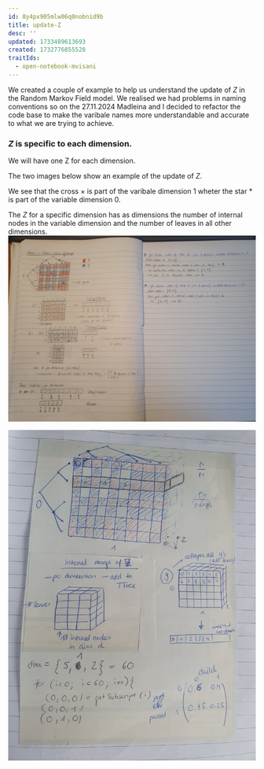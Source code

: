 ```yaml
---
id: 8y4px905mlw06q0nobnid9b
title: update-Z
desc: ''
updated: 1733489613693
created: 1732776855528
traitIds:
  - open-notebook-mvisani
---
```



We created a couple of example to help us understand the update of $Z$ in the Random Markov Field model.
We realised we had problems in naming conventions so on the 27.11.2024 Madleina and I decided to refactor the 
code base to make the varibale names more understandable and accurate to what we are trying to achieve.

### $Z$ is specific to each dimension. 
We will have one Z for each dimension.

The two images below show an example of the update of $Z$. 

We see that the cross $\times$ is part of the varibale dimension 1 wheter the star $*$ is part of the variable dimension 0. 

The $Z$ for a specific dimension has as dimensions the number of internal nodes in the variable dimension and the number of leaves in all other dimensions. 
![](assets/images/20241127_153314.jpg)

![](assets/images/20241127_103342.jpg)